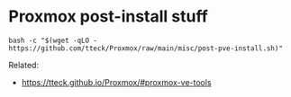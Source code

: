 # Proxmox post-install stuff

```
bash -c "$(wget -qLO - https://github.com/tteck/Proxmox/raw/main/misc/post-pve-install.sh)"
```

Related:

* <https://tteck.github.io/Proxmox/#proxmox-ve-tools>

